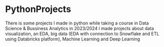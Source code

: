 # PythonProjects
There is some projects I made in python while taking a course in Data Science & Bussiness Analytics in 2023/2024
I made projects about data visualization, an EDA, big data (EDA with connection to Snowflake and ETL using Databricks platform), Machine Learning and Deep Learning
